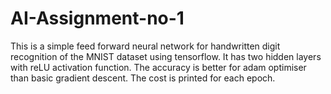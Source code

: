 # AI-Assignment-no-1

This is a simple feed forward neural network for handwritten digit recognition of the MNIST dataset using tensorflow. It has two hidden layers with reLU activation function. The accuracy is better for adam optimiser than basic gradient descent. The cost is printed for each epoch.  
